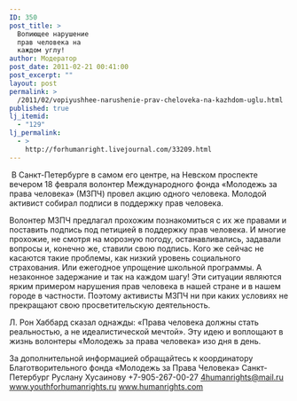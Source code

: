 ```yaml
---
ID: 350
post_title: >
  Вопиющее нарушение
  прав человека на
  каждом углу!
author: Модератор
post_date: 2011-02-21 00:41:00
post_excerpt: ""
layout: post
permalink: >
  /2011/02/vopiyushhee-narushenie-prav-cheloveka-na-kazhdom-uglu.html
published: true
lj_itemid:
  - "129"
lj_permalink:
  - >
    http://forhumanright.livejournal.com/33209.html
---
```

&nbsp;В Санкт-Петербурге в самом его центре, на Невском проспекте вечером 18 февраля волонтер Международного фонда &laquo;Молодежь за права человека&raquo; (МЗПЧ) провел акцию одного человека. Молодой активист собирал подписи в поддержку прав человека.

Волонтер МЗПЧ предлагал прохожим познакомиться с их же правами и поставить подпись под петицией в поддержку прав человека. И многие прохожие, не смотря на морозную погоду, останавливались, задавали вопросы и, конечно же, ставили свою подпись. Кого же сейчас не касаются такие проблемы, как низкий уровень социального страхования. Или ежегодное упрощение школьной программы. А незаконное задержание и так на каждом шагу! Эти ситуации являются ярким примером нарушения прав человека в нашей стране и в нашем городе в частности. Поэтому активисты МЗПЧ ни при каких условиях не прекращают свою просветительскую деятельность.

Л. Рон Хаббард сказал однажды: &laquo;Права человека должны стать реальностью, а не идеалистической мечтой&raquo;. Эту идею и воплощают в жизнь волонтеры &laquo;Молодежь за права человека&raquo; изо дня в день.

За дополнительной информацией обращайтесь к координатору
Благотворительного фонда &laquo;Молодежь за Права Человека&raquo; Санкт-Петербург
Руслану Хусаинову
+7-905-267-00-27
4humanrights@mail.ru
www.youthforhumanrights.ru
www.humanrights.com